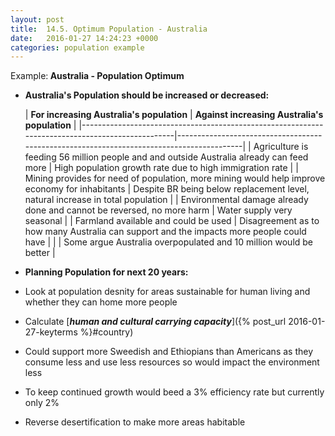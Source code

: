 ```yaml
---
layout: post
title:  14.5. Optimum Population - Australia 
date:   2016-01-27 14:24:23 +0000
categories: population example
---
```


<div class="know know-example">
<i class="fa fa-book" aria-hidden="true"></i> Example:<b>
Australia - Population Optimum
</b></div>

* **Australia's Population should be increased or decreased:**
	
	| **For increasing Australia's population**                                                       | **Against increasing Australia's population**                                            |
|-------------------------------------------------------------------------------------------------|------------------------------------------------------------------------------------------|
| Agriculture is feeding 56 million people and and outside Australia already can feed more        | High population growth rate due to high immigration rate                                 |
| Mining provides for need of population, more mining would help improve economy for inhabitants  | Despite BR being below replacement level, natural increase in total population           |
| Environmental damage already done and cannot be reversed, no more harm                          | Water supply very seasonal                                                               |
| Farmland available and could be used                                                            | Disagreement as to how many Australia can support and the impacts more people could have |
|                                                                                                 | Some argue Australia overpopulated and 10 million would be better                        |

* **Planning Population for next 20 years:**
* Look at population desnity for areas sustainable for human living and whether they can home more people
* Calculate [***human and cultural carrying capacity***]({% post_url 2016-01-27-keyterms %}#country)
* Could support more Sweedish and Ethiopians than Americans as they consume less and use less resources so would impact the environment less
* To keep continued growth would beed a 3% efficiency rate but currently only 2%
* Reverse desertification to make more areas habitable 


